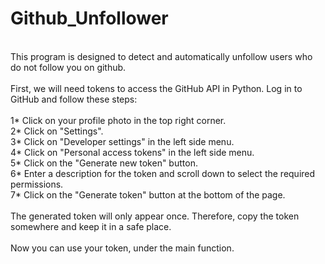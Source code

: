# Github_Unfollower <br>
 <br>
This program is designed to detect and automatically unfollow users who do not follow you on github. <br>
 <br>
First, we will need tokens to access the GitHub API in Python. Log in to GitHub and follow these steps: <br>
 <br>
1* Click on your profile photo in the top right corner. <br>
2* Click on "Settings". <br>
3* Click on "Developer settings" in the left side menu. <br>
4* Click on "Personal access tokens" in the left side menu. <br>
5* Click on the "Generate new token" button. <br>
6* Enter a description for the token and scroll down to select the required permissions. <br>
7* Click on the "Generate token" button at the bottom of the page. <br>
 <br>
The generated token will only appear once. Therefore, copy the token somewhere and keep it in a safe place. <br>
 <br>
Now you can use your token, under the main function.  <br>
